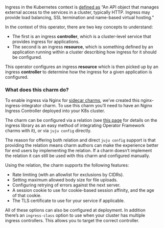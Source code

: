 Ingress in the Kubernetes context is [defined as](https://kubernetes.io/docs/concepts/services-networking/ingress/) “An API object that manages external access to the services in a cluster, typically HTTP. Ingress may provide load balancing, SSL termination and name-based virtual hosting.”

In the context of this operator, there are two key concepts to understand:

* The first is an ingress **controller**, which is a cluster-level service that provides ingress for applications.
* The second is an ingress **resource**, which is something defined by an application running within a cluster describing how ingress for it should be configured.

This operator configures an ingress **resource** which is then picked up by an ingress **controller** to determine how the ingress for a given application is configured.

### What does this charm do?

To enable ingress via Nginx for [sidecar charms](https://discourse.charmhub.io/t/the-future-of-charmed-operators-on-kubernetes/4361), we’ve created this nginx-ingress-integrator charm. To use this charm you’ll need to have an Nginx Ingress Controller deployed into your K8s cluster.

The charm can be configured via a relation (see [this page](https://charmhub.io/nginx-ingress-integrator/libraries/ingress) for details on the ingress library as an easy method of integrating Operator Framework charms with it), or via `juju config` directly.

The reason for offering both relation and direct `juju config` support is that providing the relation means charm authors can make the experience better for end users by implementing the relation. If a charm doesn’t implement the relation it can still be used with this charm and configured manually.

Using the relation, the charm supports the following features:

* Rate limiting (with an allowlist for exclusions by CIDRs).
* Setting maximum allowed body size for file uploads.
* Configuring retrying of errors against the next server.
* A session cookie to use for cookie-based session affinity, and the age of that cookie.
* The TLS certificate to use for your service if applicable.

All of these options can also be configured at deployment. In addition there’s an `ingress-class` option to use when your cluster has multiple ingress controllers. This allows you to target the correct controller.